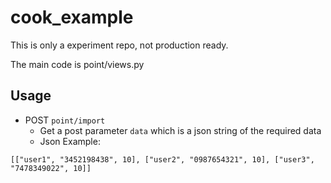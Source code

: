 # cook_example

This is only a experiment repo, not production ready.

The main code is point/views.py

## Usage

* POST `point/import`
  * Get a post parameter `data` which is a json string of the required data
  * Json Example:

```
[["user1", "3452198438", 10], ["user2", "0987654321", 10], ["user3", "7478349022", 10]]
```
